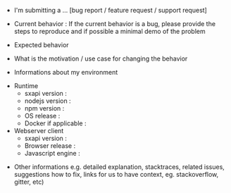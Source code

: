 * I'm submitting a ... [bug report / feature request / support request]

* Current behavior :
  If the current behavior is a bug, please provide the steps to reproduce and if 
  possible a minimal demo of the problem

* Expected behavior

* What is the motivation / use case for changing the behavior

* Informations about my environment
- Runtime
  - sxapi version        : 
  - nodejs version       : 
  - npm version          : 
  - OS release           : 
  - Docker if applicable : 
- Webserver client
  - sxapi version        : 
  - Browser release      : 
  - Javascript engine    : 

* Other informations
  e.g. detailed explanation, stacktraces, related issues, 
  suggestions how to fix, links for us to have context, eg. stackoverflow, 
  gitter, etc)